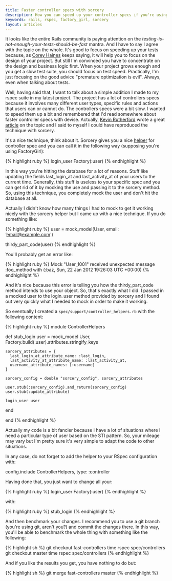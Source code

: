 ```yaml
---
title: Faster controller specs with sorcery
description: How you can speed up your controller specs if you're using sorcery
keywords: rails, rspec, factory_girl, sorcery
layout: articles
---
```


It looks like the entire Rails community is paying attention on the *testing-is-not-enough-your-tests-should-be-fast* mantra. And I have to say I agree with the topic on the whole. It's good to focus on speeding up your tests because, as [Corey Haines](http://coreyhaines.com/) keeps saying, it will help you to focus on the design of your project. But still I'm convinced you have to concentrate on the design and business logic first. When your project grows enough and you get a slow test suite, you should focus on test speed. Practically, I'm just focusing on the good advice "premature optimization is evil". Always, even when talking about tests.

Well, having said that, I want to talk about a simple addition I made to my rspec suite in my latest project. The project has a lot of controllers specs because it involves many different user types, specific rules and actions that users can or cannot do. The controllers specs were a bit slow. I wanted to speed them up a bit and remembered that I'd read somewhere about faster controller specs with devise. Actually, [Kevin Rutherford](http://www.kevinrutherford.co.uk/) wrote a great [article](http://silkandspinach.net/2011/08/07/faster-rails-controller-specs/) on the topic and I said to myself I could have reproduced the technique with sorcery.

It's a nice technique, think about it. Sorcery gives you a nice [helper](https://github.com/NoamB/sorcery/blob/master/lib/sorcery/test_helpers/rails.rb) for controller spec and you can call it in the following way (supposing you're using FactoryGirl):

{% highlight ruby %}
login_user Factory(:user)
{% endhighlight %}

In this way you're hitting the database for a lot of reasons. Stuff like updating the fields last_login_at and last_activity_at of your users to the current time. Generally, this stuff is useless to your specific spec and you can get rid of it by mocking the use and passing it to the sorcery method. So, using this technique, you completely mock the user and don't hit the database at all.

Actually I didn't know how many things I had to mock to get it working nicely with the sorcery helper but I came up with a nice technique. If you do something like:

{% highlight ruby %}
user = mock_model(User, email: ‘email@example.com')

thirdy_part_code(user)
{% endhighlight %}

You'll probably get an error like:

{% highlight ruby %}
Mock "User_1001" received unexpected message :foo_method with (:baz, Sun, 22 Jan 2012 19:26:03 UTC +00:00)
{% endhighlight %}

And it's nice because this error is telling you how the thirdy_part_code method intends to use your object. So, that's exactly what I did. I passed in a mocked user to the login_user method provided by sorcery and I found out very quickly what I needed to mock in order to make it working.

So eventually I created a `spec/support/controller_helpers.rb` with the following content:

{% highlight ruby %}
module ControllerHelpers

  def stub_login
    user = mock_model User, Factory.build(:user).attributes.stringify_keys

    sorcery_attributes = {
      last_login_at_attribute_name: :last_login,
      last_activity_at_attribute_name: :last_activity_at,
      username_attribute_names: [:username]
    }

    sorcery_config = double "sorcery_config", sorcery_attributes

    user.stub(:sorcery_config).and_return(sorcery_config)
    user.stub(:update_attribute)

    login_user user
  end

end
{% endhighlight %}

Actually my code is a bit fancier because I have a lot of situations where I need a particular type of user based on the STI pattern. So, your mileage may vary but I'm pretty sure it's very simple to adapt the code to other situations.

In any case, do not forget to add the helper to your RSpec configuration with:

config.include ControllerHelpers, type: :controller

Having done that, you just want to change all your:

{% highlight ruby %}
login_user Factory(:user)
{% endhighlight %}

with:

{% highlight ruby %}
stub_login
{% endhighlight %}

And then benchmark your changes. I recommend you to use a git branch (you're using git, aren't you?) and commit the changes there. In this way, you'll be able to benchmark the whole thing with something like the following:

{% highlight sh %}
git checkout fast-controllers
time rspec spec/controllers
git checkout master
time rspec spec/controllers
{% endhighlight %}

And if you like the results you get, you have nothing to do but:

{% highlight sh %}
git merge fast-controllers master
{% endhighlight %}
